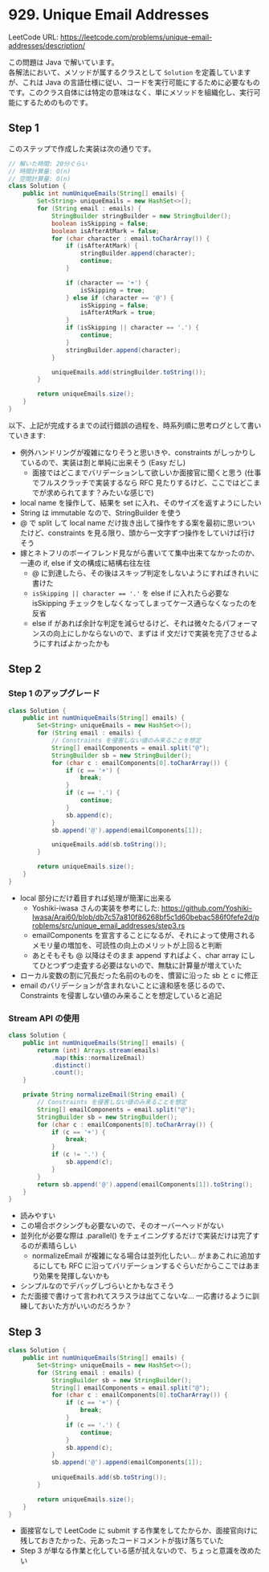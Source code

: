 # 929. Unique Email Addresses

LeetCode URL: https://leetcode.com/problems/unique-email-addresses/description/

この問題は Java で解いています。  
各解法において、メソッドが属するクラスとして `Solution` を定義していますが、これは Java の言語仕様に従い、コードを実行可能にするために必要なものです。このクラス自体には特定の意味はなく、単にメソッドを組織化し、実行可能にするためのものです。

## Step 1

このステップで作成した実装は次の通りです。

```java
// 解いた時間: 20分ぐらい
// 時間計算量: O(n)
// 空間計算量: O(n) 
class Solution {
    public int numUniqueEmails(String[] emails) {
        Set<String> uniqueEmails = new HashSet<>();
        for (String email : emails) {
            StringBuilder stringBuilder = new StringBuilder();
            boolean isSkipping = false;
            boolean isAfterAtMark = false;
            for (char character : email.toCharArray()) {
                if (isAfterAtMark) {
                    stringBuilder.append(character);
                    continue;
                }

                if (character == '+') {
                    isSkipping = true;
                } else if (character == '@') {
                    isSkipping = false;
                    isAfterAtMark = true;
                }
                if (isSkipping || character == '.') {
                    continue;
                }
                stringBuilder.append(character);
            }

            uniqueEmails.add(stringBuilder.toString());
        }

        return uniqueEmails.size();
    }
}
```

以下、上記が完成するまでの試行錯誤の過程を、時系列順に思考ログとして書いていきます:

- 例外ハンドリングが複雑になりそうと思いきや、constraints がしっかりしているので、実装は割と単純に出来そう (Easy だし)
    - 面接ではどこまでバリデーションして欲しいか面接官に聞くと思う (仕事でフルスクラッチで実装するなら RFC 見たりするけど、ここではどこまでが求められてます？みたいな感じで)
- local name を操作して、結果を set に入れ、そのサイズを返すようにしたい
- String は immutable なので、StringBuilder を使う
- @ で split して local name だけ抜き出して操作をする案を最初に思いついたけど、constraints を見る限り、頭から一文字ずつ操作をしていけば行けそう
- 嫁とネトフリのボーイフレンド見ながら書いてて集中出来てなかったのか、一連の if, else if 文の構成に結構右往左往
    - @ に到達したら、その後はスキップ判定をしないようにすればきれいに書けた
    - `isSkipping || character == '.'` を else if に入れたら必要な isSkipping チェックをしなくなってしまってケース通らなくなったのを反省
    - else if があれば余計な判定を減らせるけど、それは微々たるパフォーマンスの向上にしかならないので、まずは if 文だけで実装を完了させるようにすればよかったかも

## Step 2

### Step 1 のアップグレード

```java
class Solution {
    public int numUniqueEmails(String[] emails) {
        Set<String> uniqueEmails = new HashSet<>();
        for (String email : emails) {
            // Constraints を侵害しない値のみ来ることを想定
            String[] emailComponents = email.split("@");
            StringBuilder sb = new StringBuilder();
            for (char c : emailComponents[0].toCharArray()) {
                if (c == '+') {
                    break;
                }
                if (c == '.') {
                    continue;
                }
                sb.append(c);
            }
            sb.append('@').append(emailComponents[1]);

            uniqueEmails.add(sb.toString());
        }

        return uniqueEmails.size();
    }
}
```

- local 部分にだけ着目すれば処理が簡潔に出来る
    - Yoshiki-iwasa さんの実装を参考にした: https://github.com/Yoshiki-Iwasa/Arai60/blob/db7c57a810f86268bf5c1d60bebac586f0fefe2d/problems/src/unique_email_addresses/step3.rs
    - emailComponents を宣言することになるが、それによって使用されるメモリ量の増加を、可読性の向上のメリットが上回ると判断
    - あとそもそも @ 以降はそのまま append すればよく、char array にしてひとつずつ走査する必要はないので、無駄に計算量が増えていた
- ローカル変数の割に冗長だった名前のものを、慣習に沿った sb と c に修正
- email のバリデーションが含まれないことに違和感を感じるので、Constraints を侵害しない値のみ来ることを想定していると追記

### Stream API の使用

```java
class Solution {
    public int numUniqueEmails(String[] emails) {
        return (int) Arrays.stream(emails)
            .map(this::normalizeEmail)
            .distinct()
            .count();
    }

    private String normalizeEmail(String email) {
        // Constraints を侵害しない値のみ来ることを想定
        String[] emailComponents = email.split("@");
        StringBuilder sb = new StringBuilder();
        for (char c : emailComponents[0].toCharArray()) {
            if (c == '+') {
                break;
            }
            if (c != '.') {
                sb.append(c);
            }
        }
        return sb.append('@').append(emailComponents[1]).toString();
    }
}
```

- 読みやすい
- この場合ボクシングも必要ないので、そのオーバーヘッドがない
- 並列化が必要な際は .parallel() をチェイニングするだけで実装だけは完了するのが素晴らしい
    - normalizeEmail が複雑になる場合は並列化したい... がまあこれに追加するにしても RFC に沿ってバリデーションするぐらいだからここではあまり効果を発揮しないかも
- シンプルなのでデバッグしづらいとかもなさそう
- ただ面接で書けって言われてスラスラは出てこないな... 一応書けるように訓練しておいた方がいいのだろうか？

## Step 3

```java
class Solution {
    public int numUniqueEmails(String[] emails) {
        Set<String> uniqueEmails = new HashSet<>();
        for (String email : emails) {
            StringBuilder sb = new StringBuilder();
            String[] emailComponents = email.split("@");
            for (char c : emailComponents[0].toCharArray()) {
                if (c == '+') {
                    break;
                }
                if (c == '.') {
                    continue;
                }
                sb.append(c);
            }
            sb.append('@').append(emailComponents[1]);
            
            uniqueEmails.add(sb.toString());
        }

        return uniqueEmails.size();
    }
}
```

- 面接官なしで LeetCode に submit する作業をしてたからか、面接官向けに残しておきたかった、元あったコードコメントが抜け落ちていた
- Step 3 が単なる作業と化している感が拭えないので、ちょっと意識を改めたい
